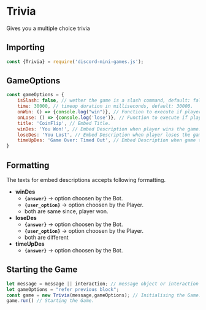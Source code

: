 # Trivia
Gives you a multiple choice trivia

## Importing
```js
const {Trivia} = require('discord-mini-games.js');
```
## GameOptions
```js
const gameOptions = {
    isSlash: false, // wether the game is a slash command, default: false.
    time: 30000, // timeup duration in milliseconds, default: 30000.
    onWin: () => {console.log("win")}, // Function to execute if player wins the game.
    onLose: () => {console.log('lose')}, // Function to execute if player loses the game.
    title: 'CoinFlip', // Embed Title.
    winDes: 'You Won!', // Embed Description when player wins the game.
    loseDes: 'You Lost', // Embed Description when player loses the game.
    timeUpDes: 'Game Over: Timed Out', // Embed Description when game times out.
}
```
## Formatting
The texts for embed descriptions accepts following formatting.
- **winDes**
  - **`{answer}`** -> option choosen by the Bot.
  - **`{user_option}`** -> option choosen by the Player.
  - both are same since, player won.
- **loseDes**
  - **`{answer}`** -> option choosen by the Bot.
  - **`{user_option}`** -> option choosen by the Player.
  - both are different
- **timeUpDes**
  - **`{answer}`** -> option choosen by the Bot.
## Starting the Game
```js
let message = message || interaction; // message object or interaction object.
let gameOptions = "refer previous block";
const game = new Trivia(message,gameOptions); // Initialising the Game.
game.run() // Starting the Game.
```